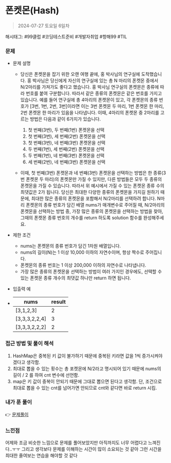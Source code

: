 # 폰켓몬(Hash)
> 2024-07-27 토요일 6일차

해시태그: #99클럽 #코딩테스트준비 #개발자취업 #항해99 #TIL

### 문제
+ 문제 설명
  + 당신은 폰켓몬을 잡기 위한 오랜 여행 끝에, 홍 박사님의 연구실에 도착했습니다. 홍 박사님은 당신에게 자신의 연구실에 있는 총 N 마리의 폰켓몬 중에서 N/2마리를 가져가도 좋다고 했습니다.
  홍 박사님 연구실의 폰켓몬은 종류에 따라 번호를 붙여 구분합니다. 따라서 같은 종류의 폰켓몬은 같은 번호를 가지고 있습니다. 예를 들어 연구실에 총 4마리의 폰켓몬이 있고, 각 폰켓몬의 종류 번호가 [3번, 1번, 2번, 3번]이라면 이는 3번 폰켓몬 두 마리, 1번 폰켓몬 한 마리, 2번 폰켓몬 한 마리가 있음을 나타냅니다. 이때, 4마리의 폰켓몬 중 2마리를 고르는 방법은 다음과 같이 6가지가 있습니다.

    1. 첫 번째(3번), 두 번째(1번) 폰켓몬을 선택
    2. 첫 번째(3번), 세 번째(2번) 폰켓몬을 선택
    3. 첫 번째(3번), 네 번째(3번) 폰켓몬을 선택
    4. 두 번째(1번), 세 번째(2번) 폰켓몬을 선택
    5. 두 번째(1번), 네 번째(3번) 폰켓몬을 선택
    6. 세 번째(2번), 네 번째(3번) 폰켓몬을 선택
    
  + 이때, 첫 번째(3번) 폰켓몬과 네 번째(3번) 폰켓몬을 선택하는 방법은 한 종류(3번 폰켓몬 두 마리)의 폰켓몬만 가질 수 있지만, 다른 방법들은 모두 두 종류의 폰켓몬을 가질 수 있습니다. 따라서 위 예시에서 가질 수 있는 폰켓몬 종류 수의 최댓값은 2가 됩니다.
  당신은 최대한 다양한 종류의 폰켓몬을 가지길 원하기 때문에, 최대한 많은 종류의 폰켓몬을 포함해서 N/2마리를 선택하려 합니다. N마리 폰켓몬의 종류 번호가 담긴 배열 nums가 매개변수로 주어질 때, N/2마리의 폰켓몬을 선택하는 방법 중, 가장 많은 종류의 폰켓몬을 선택하는 방법을 찾아, 그때의 폰켓몬 종류 번호의 개수를 return 하도록 solution 함수를 완성해주세요.

+ 제한 조건
    + nums는 폰켓몬의 종류 번호가 담긴 1차원 배열입니다.
    + nums의 길이(N)는 1 이상 10,000 이하의 자연수이며, 항상 짝수로 주어집니다.
    + 폰켓몬의 종류 번호는 1 이상 200,000 이하의 자연수로 나타냅니다.
    + 가장 많은 종류의 폰켓몬을 선택하는 방법이 여러 가지인 경우에도, 선택할 수 있는 폰켓몬 종류 개수의 최댓값 하나만 return 하면 됩니다.


+ 입출력 예 
+ | nums          | result |
  |---------------|--------|
  | [3,1,2,3]     | 2      |
  | [3,3,3,2,2,4] | 3      |
  | [3,3,3,2,2,2] | 2      |


### 접근 방법 및 풀이 해석
1. HashMap은 중복된 키 값이 불가하기 때문에 중복된 키라면 값을 1씩 증가시켜야겠다고 생각함.
2. 최대로 뽑을 수 있는 횟수는 총 포켓몬에 N/2라고 명시되어 있기 때문에 nums의 길이 / 2 를 하여 cnt 변수에 선언함.
3. map은 키 값이 중복이 안되기 때문에 그대로 뽑으면 된다고 생각함. 단, 조건으로 최대로 뽑을 수 있는 cnt를 넘어가면 안되므로 cnt와 같다면 바로 return 시킴.

### 내가 푼 풀이
👉 [문제풀이](https://github.com/subbangE/codingTest-study/blob/master/src/day_6/HashMap2.java)

### 느낀점
어제와 조금 비슷한 느낌으로 문제를 풀어보았지만 아직까지도 너무 어렵다고 느껴진다..ㅜㅜ 그리고 생각보다 문제를 이해하는 시간이 많이 소요되는 것 같아 그런 시간을 최대한 줄여보는 연습을 해야할 것 같다

